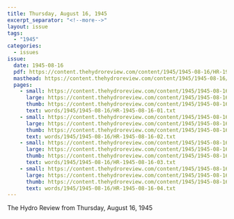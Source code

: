 ```yaml
---
title: Thursday, August 16, 1945
excerpt_separator: "<!--more-->"
layout: issue
tags:
  - "1945"
categories:
  - issues
issue:
  date: 1945-08-16
  pdf: https://content.thehydroreview.com/content/1945/1945-08-16/HR-1945-08-16.pdf
  masthead: https://content.thehydroreview.com/content/1945/1945-08-16/masthead/HR-1945-08-16.jpg
  pages:
    - small: https://content.thehydroreview.com/content/1945/1945-08-16/small/HR-1945-08-16-01.jpg
      large: https://content.thehydroreview.com/content/1945/1945-08-16/large/HR-1945-08-16-01.jpg
      thumb: https://content.thehydroreview.com/content/1945/1945-08-16/thumbnails/HR-1945-08-16-01.jpg
      text: words/1945/1945-08-16/HR-1945-08-16-01.txt
    - small: https://content.thehydroreview.com/content/1945/1945-08-16/small/HR-1945-08-16-02.jpg
      large: https://content.thehydroreview.com/content/1945/1945-08-16/large/HR-1945-08-16-02.jpg
      thumb: https://content.thehydroreview.com/content/1945/1945-08-16/thumbnails/HR-1945-08-16-02.jpg
      text: words/1945/1945-08-16/HR-1945-08-16-02.txt
    - small: https://content.thehydroreview.com/content/1945/1945-08-16/small/HR-1945-08-16-03.jpg
      large: https://content.thehydroreview.com/content/1945/1945-08-16/large/HR-1945-08-16-03.jpg
      thumb: https://content.thehydroreview.com/content/1945/1945-08-16/thumbnails/HR-1945-08-16-03.jpg
      text: words/1945/1945-08-16/HR-1945-08-16-03.txt
    - small: https://content.thehydroreview.com/content/1945/1945-08-16/small/HR-1945-08-16-04.jpg
      large: https://content.thehydroreview.com/content/1945/1945-08-16/large/HR-1945-08-16-04.jpg
      thumb: https://content.thehydroreview.com/content/1945/1945-08-16/thumbnails/HR-1945-08-16-04.jpg
      text: words/1945/1945-08-16/HR-1945-08-16-04.txt
---
```


The Hydro Review from Thursday, August 16, 1945

<!--more-->

